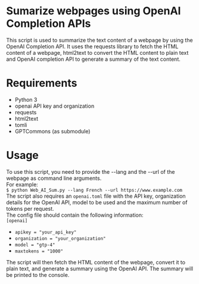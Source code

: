 # Sumarize webpages using OpenAI Completion APIs

This script is used to summarize the text content of a webpage by using the OpenAI Completion API. It uses the requests library to fetch the HTML content of a webpage, html2text to convert the HTML content to plain text and OpenAI completion API to generate a summary of the text content.

# Requirements
* Python 3
* openai API key and organization
* requests
* html2text
* tomli
* GPTCommons (as submodule)

# Usage
To use this script, you need to provide the --lang and the --url of the webpage as command line arguments.  
For example:  
`$ python Web_AI_Sum.py --lang French --url https://www.example.com`  
The script also requires an `openai.toml` file with the API key, organization details for the OpenAI API, model to be used and the maximum number of tokens per request.  
The config file should contain the following information:  
`[openai]`
- `apikey = "your_api_key"`
- `organization = "your_organization"`
- `model = "gtp-4"`
- `maxtokens = "1000"`

The script will then fetch the HTML content of the webpage, convert it to plain text, and generate a summary using the OpenAI API. The summary will be printed to the console.
